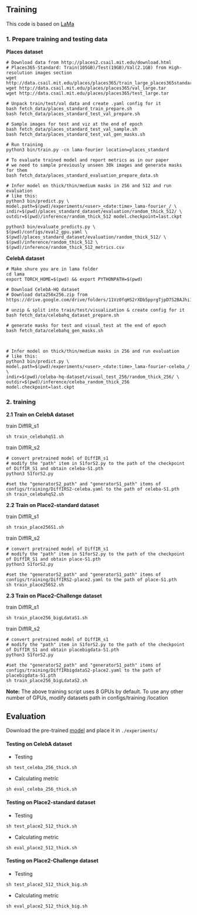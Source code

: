 ## Training

This code is based on [LaMa](https://github.com/advimman/lama)

###  1. Prepare training and testing data

**Places dataset** 

```
# Download data from http://places2.csail.mit.edu/download.html
# Places365-Standard: Train(105GB)/Test(19GB)/Val(2.1GB) from High-resolution images section
wget http://data.csail.mit.edu/places/places365/train_large_places365standard.tar
wget http://data.csail.mit.edu/places/places365/val_large.tar
wget http://data.csail.mit.edu/places/places365/test_large.tar

# Unpack train/test/val data and create .yaml config for it
bash fetch_data/places_standard_train_prepare.sh
bash fetch_data/places_standard_test_val_prepare.sh

# Sample images for test and viz at the end of epoch
bash fetch_data/places_standard_test_val_sample.sh
bash fetch_data/places_standard_test_val_gen_masks.sh

# Run training
python3 bin/train.py -cn lama-fourier location=places_standard

# To evaluate trained model and report metrics as in our paper
# we need to sample previously unseen 30k images and generate masks for them
bash fetch_data/places_standard_evaluation_prepare_data.sh

# Infer model on thick/thin/medium masks in 256 and 512 and run evaluation 
# like this:
python3 bin/predict.py \
model.path=$(pwd)/experiments/<user>_<date:time>_lama-fourier_/ \
indir=$(pwd)/places_standard_dataset/evaluation/random_thick_512/ \
outdir=$(pwd)/inference/random_thick_512 model.checkpoint=last.ckpt

python3 bin/evaluate_predicts.py \
$(pwd)/configs/eval2_gpu.yaml \
$(pwd)/places_standard_dataset/evaluation/random_thick_512/ \
$(pwd)/inference/random_thick_512 \
$(pwd)/inference/random_thick_512_metrics.csv
```

**CelebA dataset** 

```
# Make shure you are in lama folder
cd lama
export TORCH_HOME=$(pwd) && export PYTHONPATH=$(pwd)

# Download CelebA-HQ dataset
# Download data256x256.zip from https://drive.google.com/drive/folders/11Vz0fqHS2rXDb5pprgTjpD7S2BAJhi1P

# unzip & split into train/test/visualization & create config for it
bash fetch_data/celebahq_dataset_prepare.sh

# generate masks for test and visual_test at the end of epoch
bash fetch_data/celebahq_gen_masks.sh



# Infer model on thick/thin/medium masks in 256 and run evaluation 
# like this:
python3 bin/predict.py \
model.path=$(pwd)/experiments/<user>_<date:time>_lama-fourier-celeba_/ \
indir=$(pwd)/celeba-hq-dataset/visual_test_256/random_thick_256/ \
outdir=$(pwd)/inference/celeba_random_thick_256 model.checkpoint=last.ckpt
```

###  2. training

**2.1 Train on CelebA dataset** 

train DiffIR_s1

```
sh train_celebahqS1.sh
```

train DiffIR_s2

```
# convert pretrained model of DiffIR_s1
# modify the "path" item in S1forS2.py to the path of the checkpoint of DiffIR_S1 and obtain celeba-S1.pth
python3 S1forS2.py 
```
```
#set the "generatorS2_path" and "generatorS1_path" items of configs/training/DiffIRS2-celeba.yaml to the path of celeba-S1.pth
sh train_celebahqS2.sh
```

**2.2 Train on Place2-standard dataset** 

train DiffIR_s1

```
sh train_place256S1.sh
```

train DiffIR_s2

```
# convert pretrained model of DiffIR_s1
# modify the "path" item in S1forS2.py to the path of the checkpoint of DiffIR_S1 and obtain place-S1.pth
python3 S1forS2.py 
```
```
#set the "generatorS2_path" and "generatorS1_path" items of configs/training/DiffIRS2-place2.yaml to the path of place-S1.pth
sh train_place256S2.sh
```

**2.3 Train on Place2-Challenge dataset** 

train DiffIR_s1

```
sh train_place256_bigLdataS1.sh
```

train DiffIR_s2

```
# convert pretrained model of DiffIR_s1
# modify the "path" item in S1forS2.py to the path of the checkpoint of DiffIR_S1 and obtain placebigdata-S1.pth
python3 S1forS2.py 
```
```
#set the "generatorS2_path" and "generatorS1_path" items of configs/training/DiffIRbigdataS2-place2.yaml to the path of placebigdata-S1.pth
sh train_place256_bigLdataS2.sh
```


**Note:** The above training script uses 8 GPUs by default. To use any other number of GPUs, modify datasets path in configs/training
/location

## Evaluation

Download the pre-trained [model](https://drive.google.com/drive/folders/1RQXRWMqVaAsyyQt8T-3KtpS68ef8dh90?usp=drive_link) and place it in `./experiments/`

#### Testing on CelebA dataset

- Testing
```
sh test_celeba_256_thick.sh
```

- Calculating metric
```
sh eval_celeba_256_thick.sh
```

#### Testing on Place2-standard dataset


- Testing
```
sh test_place2_512_thick.sh
```

- Calculating metric
```
sh eval_place2_512_thick.sh
```

#### Testing on Place2-Challenge dataset


- Testing
```
sh test_place2_512_thick_big.sh
```

- Calculating metric
```
sh eval_place2_512_thick_big.sh
```









